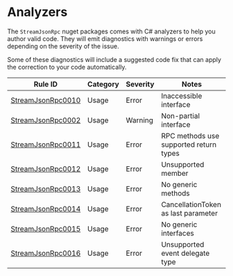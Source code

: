 # Analyzers

The `StreamJsonRpc` nuget packages comes with C# analyzers to help you author valid code. They will emit diagnostics with warnings or errors depending on the severity of the issue.

Some of these diagnostics will include a suggested code fix that can apply the correction to your code automatically.

Rule ID                                   | Category | Severity | Notes                                  |
------------------------------------------|----------|----------|----------------------------------------|
[StreamJsonRpc0010](StreamJsonRpc0010.md) | Usage    | Error    | Inaccessible interface                 |
[StreamJsonRpc0002](StreamJsonRpc0002.md) | Usage    | Warning  | Non-partial interface                  |
[StreamJsonRpc0011](StreamJsonRpc0011.md) | Usage    | Error    | RPC methods use supported return types |
[StreamJsonRpc0012](StreamJsonRpc0012.md) | Usage    | Error    | Unsupported member                     |
[StreamJsonRpc0013](StreamJsonRpc0013.md) | Usage    | Error    | No generic methods                     |
[StreamJsonRpc0014](StreamJsonRpc0014.md) | Usage    | Error    | CancellationToken as last parameter    |
[StreamJsonRpc0015](StreamJsonRpc0015.md) | Usage    | Error    | No generic interfaces                  |
[StreamJsonRpc0016](StreamJsonRpc0016.md) | Usage    | Error    | Unsupported event delegate type        |
